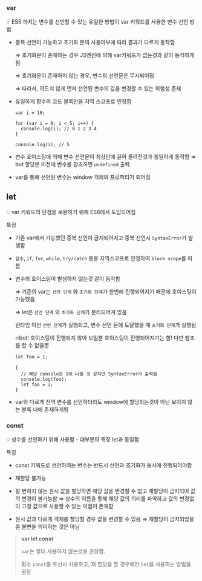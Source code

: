 ### var

💡 ES5 까지는 변수를 선언할 수 있는 유일한 방법이 var 키워드를 사용한 변수 선언 방법

- 중복 선언이 가능하고 초기화 문의 사용여부에 따라 결과가 다르게 동작함

  ⇒ 초기화문이 존재하는 경우 JS엔진에 의해 var키워드가 없는것과 같이 동작하게됨

  ⇒ 초기화문이 존재하지 않는 경우, 변수의 선언문은 무시되어짐

  ⇒ 따라서, 의도치 않게 먼저 선언된 변수의 값을 변경할 수 있는 위험성 존재

- 유일하게 함수의 코드 블록만을 지역 스코프로 인정함

  ```tsx
  var i = 10;

  for (var i = 0; i < 5; i++) {
    console.log(i); // 0 1 2 3 4
  }

  console.log(i); // 5
  ```

- 변수 호이스팅에 의해 변수 선언문이 최상단에 끌어 올려진것과 동일하게 동작함
  ⇒ but 할당문 이전에 변수를 참조하면 `undefined` 출력
- var를 통해 선언된 변수는 window 객체의 프로퍼티가 되어짐

## let

💡 var 키워드의 단점을 보완하기 위해 ES6에서 도입되어짐

특징

- 기존 var에서 가능했던 중복 선언이 금지되어지고 중복 선언시 `SyntaxError`가 발생함

- `함수`, `if`, `for`, `while`, `try/catch` 등을 지역스코프로 인정하여 `block scope`를 따름

- 변수의 호이스팅이 발생하지 않는것 같이 동작함

  ⇒ 기존의 var는 `선언 단계` 와 `초기화 단계`가 한번에 진행되어지기 때문에 호이스팅이 가능했음

  ⇒ let은 `선언 단계` 와 `초기화 단계`가 분리되어져 있음

  런타임 이전 `선언 단계`가 실행되고, 변수 선언 문에 도달했을 때 `초기화 단계`가 실행됨

  🔥but! 호이스팅이 진행되지 않아 보일뿐 호이스팅이 진행되어지기는 함! 다만 참조를 할 수 없을뿐

  ```tsx
  let foo = 1;

  {
    // 해당 console은 1이 나올 것 같지만 SyntaxError가 출력됨
    console.log(foo);
    let foo = 2;
  }
  ```

- var와 다르게 전역 변수를 선언하더라도 window에 할당되는것이 아닌 보이지 않는 블록 내에 존재하게됨

### const

💡 상수를 선언하기 위해 사용함 - 대부분의 특징 let과 동일함

특징

- const 키워드로 선언하려는 변수는 반드시 선언과 초기화가 동시에 진행되어야함

- 재할당 불가능

- 잘 변하지 않는 원시 값을 할당하면 해당 값을 변경할 수 없고 재할당이 금지되어 값의 변경이 불가능함
  ⇒ 상수의 이름을 통해 해당 값의 의미를 파악하고 값의 변경없이 고정 값으로 사용할 수 있는 이점이 존재함
- 원시 값과 다르게 객체를 할당할 경우 값을 변경할 수 있음
  ⇒ 재할당이 금지되었을 뿐 불변을 의미하는 것은 아님

> **var let const**
>
> `var`는 절대 사용하지 않는것을 권장함.
>
> 평소 `const`를 우선시 사용하고, 재 할당을 할 경우에만 `let`을 사용하는 방법을 권장
